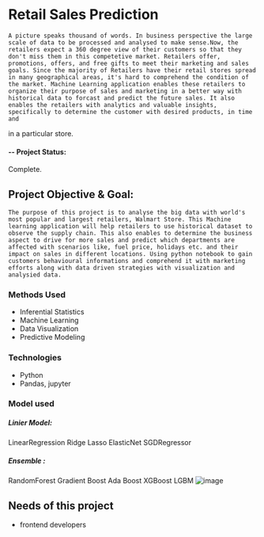 # Retail Sales Prediction
    A picture speaks thousand of words. In business perspective the large scale of data to be processed and analysed to make sense.Now, the retailers expect a 360 degree view of their customers so that they don't miss them in this competetive market. Retailers offer, promotions, offers, and free gifts to meet their marketing and sales goals. Since the majority of Retailers have their retail stores spread in many geographical areas, it's hard to comprehend the condition of the market. Machine Learning application enables these retailers to organize their purpose of sales and marketing in a better way with historical data to forcast and predict the future sales. It also enables the retailers with analytics and valuable insights, specifically to determine the customer with desired products, in time and 
in a particular store.
    

#### -- Project Status: 
Complete.

## Project Objective & Goal:
    The purpose of this project is to analyse the big data with world's most popular and largest retailers, Walmart Store. This Machine learning application will help retailers to use historical dataset to observe the supply chain. This also enables to determine the business aspect to drive for more sales and predict which departments are affected with scenarios like, fuel price, holidays etc. and their impact on sales in different locations. Using python notebook to gain customers behavioural informations and comprehend it with marketing efforts along with data driven strategies with visualization and analysied data.


### Methods Used
* Inferential Statistics
* Machine Learning
* Data Visualization
* Predictive Modeling
  

### Technologies
* Python
* Pandas, jupyter
  
### Model used
##### Linier Model:
LinearRegression
Ridge
Lasso
ElasticNet
SGDRegressor
##### Ensemble : 
RandomForest 
Gradient Boost
Ada Boost
XGBoost
LGBM
![image](https://github.com/ds-stratgic-work/SalesPredictionRetail/assets/162667711/59143e6a-70e8-43c0-a9ef-fa123294669f)


## Needs of this project
- frontend developers

